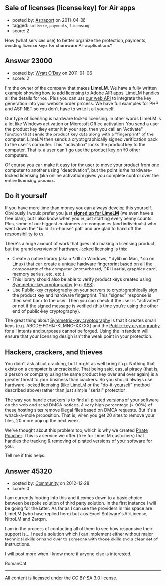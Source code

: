 ## Sale of licenses (license key) for Air apps

- posted by: [Astraport](https://stackexchange.com/users/-1/9202-astraport) on 2011-04-06
- tagged: `software`, `payments`, `licensing`
- score: 2

How (what services use) to better organize the protection, payments, sending license keys for shareware Air applications?


## Answer 23000

- posted by: [Wyatt O'Day](https://stackexchange.com/users/-1/5714-wyatt-o-day) on 2011-04-06
- score: 2

<p>I'm the owner of the company that makes <strong><a href="http://wyday.com/limelm/" rel="nofollow">LimeLM</a></strong>. We have a fully written example showing <a href="http://wyday.com/limelm/help/using-turboactivate-with-adobe-air/" rel="nofollow">how to add licensing to Adobe AIR apps</a>. LimeLM handles all the details for you. Plus you can use <a href="http://wyday.com/limelm/help/api/" rel="nofollow">our web API</a> to integrate the key generation into your website order process. We have full examples for PHP and ASP.NET so you don't have to write it all yourself.</p>

<p>Our type of licensing is hardware locked licensing. In other words LimeLM is a lot like Windows activation or Microsoft Office activation. You send a user the product key they enter it in your app, then you call an "Activate" function that sends the product key data along with a "fingerprint" of the computer. LimeLM then sends a cryptographically signed verification back to the user's computer. This "activation" locks the product key to the computer. That is, a user can't go use the product key on 50 other computers.</p>

<p>Of course you can make it easy for the user to move your product from one computer to another using "deactivation", but the point is the hardware-locked licensing (aka online activation) gives you complete control over the entire licensing process.</p>

<h2>Do it yourself</h2>

<p>If you have more time than money you can always develop this yourself. Obviously I would prefer you just <strong><a href="http://wyday.com/limelm/signup/" rel="nofollow">signed up for LimeLM</a></strong> (we even have a free plan), but I also know when you're just starting every penny counts. Plus, some of our biggest customers are companies (and individuals) who went down the "build it in-house" path and are glad to hand off the responsibility to us.</p>

<p>There's a huge amount of work that goes into making a licensing product, but the grand overview of hardware-locked licensing is this:</p>

<ul>
<li>Create a native library (aka a *.dll on Windows, *.dylib on Mac, *.so on Linux) that can create a unique hardware fingerprint based on all the components of the computer (motherboard, CPU serial, graphics card, memory serials, etc, etc.).</li>
<li>This library should also be able to verify product keys created using <a href="http://en.wikipedia.org/wiki/Symmetric-key_algorithm" rel="nofollow">Symmetric-key cryptography</a> (e.g. <a href="http://en.wikipedia.org/wiki/Advanced_Encryption_Standard" rel="nofollow">AES</a>).</li>
<li>Use <a href="http://en.wikipedia.org/wiki/Public-key_encryption" rel="nofollow">Public-key cryptography</a> on your servers to cryptographically sign the product key and hardware fingerprint. This "signed" response is then sent back to the user. Then you can check if the user is "activated" or not if the signed message is verified (this time you're using the other end of public-key cryptography).</li>
</ul>

<p>The great thing about <a href="http://en.wikipedia.org/wiki/Symmetric-key_algorithm" rel="nofollow">Symmetric-key cryptography</a> is that it creates small keys (e.g. ABCDE-FGHIJ-KLMNO-XXXXX) and the <a href="http://en.wikipedia.org/wiki/Public-key_encryption" rel="nofollow">Public-key cryptography</a> for all intents and purposes cannot be forged. Using the in tandem will ensure that your licensing design isn't the weak point in your protection.</p>

<h2>Hackers, crackers, and thieves</h2>

<p>You didn't ask about cracking, but I might as well bring it up. Nothing that exists on a computer is uncrackable. That being said, casual piracy (that is, a person or company using the same product key over and over again) is a greater threat to your business than crackers. So you should always use hardware-locked licensing (like <a href="http://wyday.com/limelm/" rel="nofollow">LimeLM</a> or the "do-it-yourself" method described above) rather than just simple "serial" protection.</p>

<p>The way you handle crackers is to find all pirated versions of your software on the web and send DMCA notices. A very high percentage (> 90%) of these hosting sites remove illegal files based on DMCA requests. But it's a whack-a-mole proposition. That is, when you get 20 sites to remove your files, 20 more pop up the next week. </p>

<p>We've thought about this problem too, which is why we created <a href="http://wyday.com/pirate-poacher/" rel="nofollow">Pirate Poacher</a>. This is a service we offer (free for LimeLM customers) that handles the tracking &amp; removing of pirated versions of your software for you.</p>

<p>Tell me if this helps.</p>



## Answer 45320

- posted by: [Community](https://stackexchange.com/users/-1/-1-community) on 2012-12-28
- score: 0

I am currently looking into this and it comes down to a basic choice between bespoke solution of third party solution.  In the first instance I will be going for the latter.  As far as I can see the providers in this space are LimeLM (who have replied here) but alos Excel Software's AirLicense, NitroLM and Zarqon.  

I am in the process of contacting all of them to see how responsive their support is... I need a solution which i can implement either without major technical skills or hand over to someone with those skills and a clear set of instructions.

I will post more when i know more if anyone else is interested.

RomanCat




---

All content is licensed under the [CC BY-SA 3.0 license](https://creativecommons.org/licenses/by-sa/3.0/).
